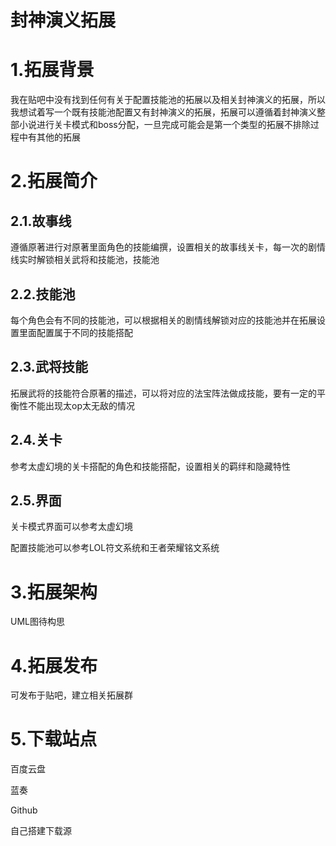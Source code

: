﻿# 封神演义拓展

# 1.拓展背景
我在贴吧中没有找到任何有关于配置技能池的拓展以及相关封神演义的拓展，所以我想试着写一个既有技能池配置又有封神演义的拓展，拓展可以遵循着封神演义整部小说进行关卡模式和boss分配，一旦完成可能会是第一个类型的拓展不排除过程中有其他的拓展
# 2.拓展简介
## **2.1.故事线**
遵循原著进行对原著里面角色的技能编撰，设置相关的故事线关卡，每一次的剧情线实时解锁相关武将和技能池，技能池

## **2.2.技能池**
每个角色会有不同的技能池，可以根据相关的剧情线解锁对应的技能池并在拓展设置里面配置属于不同的技能搭配
## **2.3.武将技能**
拓展武将的技能符合原著的描述，可以将对应的法宝阵法做成技能，要有一定的平衡性不能出现太op太无敌的情况
## **2.4.关卡**	
参考太虚幻境的关卡搭配的角色和技能搭配，设置相关的羁绊和隐藏特性
## **2.5.界面**
关卡模式界面可以参考太虚幻境

配置技能池可以参考LOL符文系统和王者荣耀铭文系统
# 3.拓展架构
UML图待构思
# 4.拓展发布
可发布于贴吧，建立相关拓展群
# 5.下载站点
百度云盘

蓝奏

Github

自己搭建下载源

